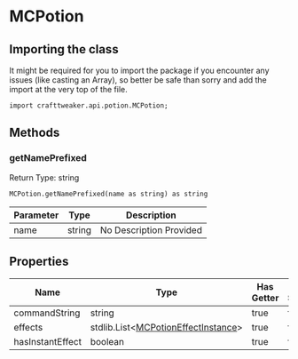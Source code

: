 # MCPotion

## Importing the class

It might be required for you to import the package if you encounter any issues (like casting an Array), so better be safe than sorry and add the import at the very top of the file.
```zenscript
import crafttweaker.api.potion.MCPotion;
```


## Methods

### getNamePrefixed

Return Type: string

```zenscript
MCPotion.getNamePrefixed(name as string) as string
```

| Parameter | Type | Description |
|-----------|------|-------------|
| name | string | No Description Provided |



## Properties

| Name | Type | Has Getter | Has Setter |
|------|------|------------|------------|
| commandString | string | true | false |
| effects | stdlib.List&lt;[MCPotionEffectInstance](/vanilla/api/potions/MCPotionEffectInstance)&gt; | true | false |
| hasInstantEffect | boolean | true | false |

